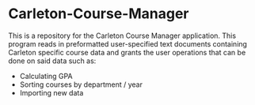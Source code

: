 # Carleton-Course-Manager

This is a repository for the Carleton Course Manager application. This program reads in preformatted user-specified text documents containing Carleton specific course data and grants the user operations that can be done on said data such as:
  - Calculating GPA
  - Sorting courses by department / year 
  - Importing new data
